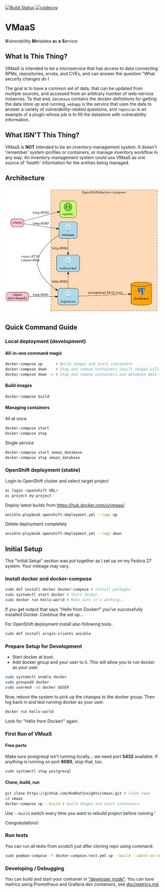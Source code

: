 [![Build Status](https://travis-ci.org/RedHatInsights/vmaas.svg?branch=master)](https://travis-ci.org/RedHatInsights/vmaas)
[![codecov](https://codecov.io/gh/RedHatInsights/vmaas/branch/master/graph/badge.svg)](https://codecov.io/gh/RedHatInsights/vmaas)

# VMaaS
**V**ulnerability **M**etadata **a**s **a** **S**ervice

## What Is This Thing?
VMaaS is intended to be a microservice that has access to data connecting RPMs,
repositories, errata, and CVEs, and can answer the question "What security changes do I

The goal is to have a common set of data, that can be updated from multiple sources, and
accessed from an arbitrary number of web-service instances. To that end, `database`
contains the docker-definitions for getting the data store up and running, `webapp` is the
service that uses the data to answer a variety of vulnerability-related questions, and
`reposcan` is an example of a plugin whose job is to fill the datastore with vulnerability
information.

## What ISN'T This Thing?
VMaaS is **NOT** intended to be an inventory-management system. It doesn't 'remember'
system profiles or containers, or manage inventory workflow in any way. An
inventory-management system could use VMaaS as one source of 'health' information for the
entities being managed.

## Architecture
![](doc/schema.png)

## Quick Command Guide

### Local deployment (development)

#### All-in-one command magic
~~~bash
docker-compose up      # Build images and start containers
docker-compose down    # Stop and remove containers (built images will persist)
docker-compose down -v # Stop and remove containers and database data volume (built images will persist)
~~~

#### Build images
~~~bash
docker-compose build
~~~

#### Managing containers
All at once
~~~bash
docker-compose start
docker-compose stop
~~~

Single service
~~~bash
docker-compose start vmaas_database
docker-compose stop vmaas_database
~~~

### OpenShift deployment (stable)
Login to OpenShift cluster and select target project
~~~bash
oc login <openshift URL>
oc project my-project
~~~

Deploy latest builds from https://hub.docker.com/u/vmaas/
~~~bash
ansible-playbook openshift-deployment.yml --tags up
~~~

Delete deployment completely
~~~bash
ansible-playbook openshift-deployment.yml --tags down
~~~

## Initial Setup

This "Initial Setup" section was put together as I set up on my Fedora 27 system.  Your mileage may vary.

### Install docker and docker-compose
~~~bash
sudo dnf install docker docker-compose # install packages
sudo systemctl start docker # Start docker.
sudo docker run hello-world # Make sure it's working...
~~~
If you get output that says "Hello from Docker!" you've successfully
installed Docker. Continue the set up...


For OpenShift deployment install also following tools.
~~~bash
sudo dnf install origin-clients ansible
~~~

### Prepare Setup for Development
- Start docker at boot.
- Add docker group and your user to it. This will allow you to run
docker as your user.
~~~bash
sudo systemctl enable docker
sudo groupadd docker
sudo usermod -aG docker $USER
~~~

Now, reboot the system to pick up the changes to the docker group.
Then log back in and test running docker as your user.
~~~bash
docker run hello-world
~~~
Look for "Hello from Docker!" again.

### First Run of VMaaS

#### Free ports
Make sure postgresql isn't running locally... we need port **5432**
available. If anything is running on port **8080**, stop that, too.
~~~bash
sudo systemctl stop postgresql
~~~

#### Clone, build, run
~~~bash
git clone https://github.com/RedHatInsights/vmaas.git # clone repo
cd vmaas
docker-compose up --build # build images and start containers
~~~
Use `--build` switch every time you want to rebuild project before running.'

Congratulations!

### Run tests
You can run all tests from scratch just after cloning repo using command:
~~~bash
sudo podman-compose -f docker-compose.test.yml up --build --abort-on-container-exit
~~~

### Developing / Debugging
You can build and start your container in ["developer mode"](doc/developer_mode.md).
You can tune metrics using Prometheus and Grafana dev containers, see [doc/metrics.md](doc/metrics.md).
